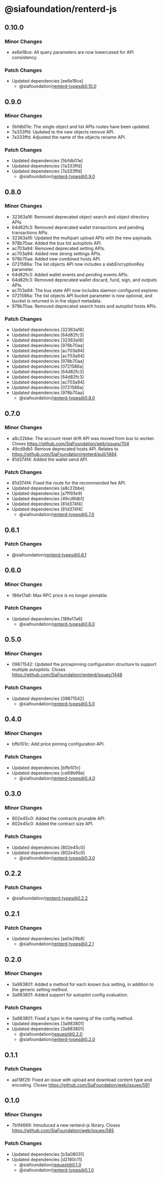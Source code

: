 # @siafoundation/renterd-js

## 0.10.0

### Minor Changes

- ee6e18ce: All query parameters are now lowercased for API consistency.

### Patch Changes

- Updated dependencies [ee6e18ce]
  - @siafoundation/renterd-types@0.10.0

## 0.9.0

### Minor Changes

- 5bfdb01e: The single object and list APIs routes have been updated.
- 7a333ffd: Updated to the new objects remove API.
- 7a333ffd: Adjusted the name of the objects rename API.

### Patch Changes

- Updated dependencies [5bfdb01e]
- Updated dependencies [7a333ffd]
- Updated dependencies [7a333ffd]
  - @siafoundation/renterd-types@0.9.0

## 0.8.0

### Minor Changes

- 32363a16: Removed deprecated object search and object directory APIs.
- 64d82fc3: Removed deprecated wallet transactions and pending transactions APIs.
- 32363a16: Updated the multipart upload APIs with the new payloads.
- 978b70aa: Added the bus list autopilots API.
- ac703a94: Removed deprecated setting APIs.
- ac703a94: Added new strong settings APIs.
- 978b70aa: Added new combined hosts API.
- 0721586a: The list objects API now includes a slabEncryptionKey parameter.
- 64d82fc3: Added wallet events and pending events APIs.
- 64d82fc3: Removed deprecated wallet discard, fund, sign, and outputs APIs.
- ac703a94: The bus state API now includes daemon configured explorer.
- 0721586a: The list objects API bucket parameter is now optional, and bucket is returned in in the object metadata.
- 978b70aa: Removed deprecated search hosts and autopilot hosts APIs.

### Patch Changes

- Updated dependencies [32363a16]
- Updated dependencies [64d82fc3]
- Updated dependencies [32363a16]
- Updated dependencies [978b70aa]
- Updated dependencies [ac703a94]
- Updated dependencies [ac703a94]
- Updated dependencies [978b70aa]
- Updated dependencies [0721586a]
- Updated dependencies [64d82fc3]
- Updated dependencies [64d82fc3]
- Updated dependencies [ac703a94]
- Updated dependencies [0721586a]
- Updated dependencies [978b70aa]
  - @siafoundation/renterd-types@0.8.0

## 0.7.0

### Minor Changes

- a8c22bbe: The account reset drift API was moved from bus to worker. Closes https://github.com/SiaFoundation/web/issues/704
- 49cd9db1: Remove deprecated hosts API. Relates to https://github.com/SiaFoundation/renterd/pull/1484
- 81d374f4: Added the wallet send API.

### Patch Changes

- 81d374f4: Fixed the route for the recommended fee API.
- Updated dependencies [a8c22bbe]
- Updated dependencies [a7ff93e9]
- Updated dependencies [49cd9db1]
- Updated dependencies [81d374f4]
- Updated dependencies [81d374f4]
  - @siafoundation/renterd-types@0.7.0

## 0.6.1

### Patch Changes

- @siafoundation/renterd-types@0.6.1

## 0.6.0

### Minor Changes

- 186e17a6: Max RPC price is no longer pinnable.

### Patch Changes

- Updated dependencies [186e17a6]
  - @siafoundation/renterd-types@0.6.0

## 0.5.0

### Minor Changes

- 09871542: Updated the pricepinning configuration structure to support multiple autopilots. Closes https://github.com/SiaFoundation/renterd/issues/1448

### Patch Changes

- Updated dependencies [09871542]
  - @siafoundation/renterd-types@0.5.0

## 0.4.0

### Minor Changes

- bffe101c: Add price pinning configuration API.

### Patch Changes

- Updated dependencies [bffe101c]
- Updated dependencies [ce89b99a]
  - @siafoundation/renterd-types@0.4.0

## 0.3.0

### Minor Changes

- 802e45c0: Added the contracts prunable API.
- 802e45c0: Added the contract size API.

### Patch Changes

- Updated dependencies [802e45c0]
- Updated dependencies [802e45c0]
  - @siafoundation/renterd-types@0.3.0

## 0.2.2

### Patch Changes

- @siafoundation/renterd-types@0.2.2

## 0.2.1

### Patch Changes

- Updated dependencies [ae0e29b8]
  - @siafoundation/renterd-types@0.2.1

## 0.2.0

### Minor Changes

- 3a983801: Added a method for each known bus setting, in addition to the generic setting method.
- 3a983801: Added support for autopilot config evaluation.

### Patch Changes

- 3a983801: Fixed a typo in the naming of the config method.
- Updated dependencies [3a983801]
- Updated dependencies [3a983801]
  - @siafoundation/request@0.2.0
  - @siafoundation/renterd-types@0.2.0

## 0.1.1

### Patch Changes

- aa118f29: Fixed an issue with upload and download content type and encoding. Closes https://github.com/SiaFoundation/web/issues/591

## 0.1.0

### Minor Changes

- 7b1f4669: Introduced a new renterd-js library. Closes https://github.com/SiaFoundation/web/issues/585

### Patch Changes

- Updated dependencies [b3a08031]
- Updated dependencies [d2180c11]
  - @siafoundation/request@0.1.0
  - @siafoundation/renterd-types@0.1.0
